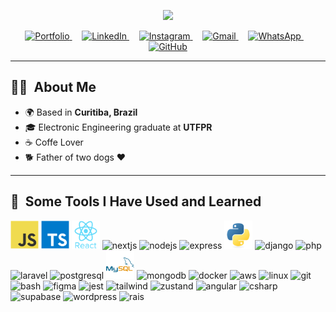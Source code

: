<p align="center">
  <img src="https://capsule-render.vercel.app/api?type=waving&height=150&color=gradient&text=Lucas%20Tanaka&textBg=false&animation=fadeIn"/>
</p>

<p align="center">
  <a class="no-underline" href="https://lucas-tanaka-portfolio.vercel.app/" target="_blank" rel="noopener noreferrer">
    <img height="50" src="https://img.icons8.com/color/512/domain.png" alt="Portfolio"/>
  </a>&nbsp;&nbsp;&nbsp;
  <a class="no-underline" href="https://www.linkedin.com/in/lucas-tanaka-4221831a6" target="_blank" rel="noopener noreferrer">
    <img height="50" src="https://img.icons8.com/color/512/linkedin.png" alt="LinkedIn"/>
  </a>&nbsp;&nbsp;&nbsp;
  <a class="no-underline" href="https://www.instagram.com/tuttytanaka" target="_blank" rel="noopener noreferrer">
    <img height="50" src="https://img.icons8.com/color/512/instagram-new.png" alt="Instagram"/>
  </a>&nbsp;&nbsp;&nbsp;
  <a class="no-underline" href="mailto:lucasfktanaka@gmail.com" target="_blank" rel="noopener noreferrer">
    <img height="50" src="https://img.icons8.com/color/512/gmail-new.png" alt="Gmail"/>
  </a>&nbsp;&nbsp;&nbsp;
  <a class="no-underline" href="https://wa.me/5541996741515" target="_blank" rel="noopener noreferrer">
    <img height="50" src="https://img.icons8.com/color/512/whatsapp--v1.png" alt="WhatsApp"/>
  </a>&nbsp;&nbsp;&nbsp;
  <a class="no-underline" href="https://github.com/lukasfkt" target="_blank" rel="noopener noreferrer">
    <img height="50" src="https://img.icons8.com/color/512/github--v1.png" alt="GitHub"/>
  </a>
</p>

---

<h2> 🧑‍💻 &nbsp;About Me</h2>
<ul>
  <li>
    🌍 Based in <b>Curitiba, Brazil</b>  
  </li>
  <li>
    🎓 Electronic Engineering graduate at <b>UTFPR</b>  
  </li>
  <li>
    ☕ Coffe Lover
  </li>
  <li>
    🐕 Father of two dogs ❤️
  </li>
</ul>
  

---

<h2> 🚀 &nbsp;Some Tools I Have Used and Learned</h2>
<p align="left">
<img src="https://raw.githubusercontent.com/devicons/devicon/master/icons/javascript/javascript-original.svg" alt="javascript" width="45" height="45"/>
<img src="https://raw.githubusercontent.com/devicons/devicon/master/icons/typescript/typescript-original.svg" alt="typescript" width="45" height="45"/>
<img src="https://raw.githubusercontent.com/devicons/devicon/master/icons/react/react-original-wordmark.svg" alt="react" width="45" height="45"/>
<img src="https://cdn.jsdelivr.net/gh/devicons/devicon/icons/nextjs/nextjs-original-wordmark.svg" alt="nextjs" width="45" height="45"/>
<img src="https://cdn.jsdelivr.net/gh/devicons/devicon/icons/nodejs/nodejs-original-wordmark.svg" alt="nodejs" width="45" height="45"/>
<img src="https://cdn.jsdelivr.net/gh/devicons/devicon/icons/express/express-original-wordmark.svg" alt="express" width="45" height="45"/>
<img src="https://raw.githubusercontent.com/devicons/devicon/master/icons/python/python-original.svg" alt="python" width="45" height="45"/>
<img src="https://cdn.jsdelivr.net/gh/devicons/devicon/icons/django/django-plain-wordmark.svg" alt="django" width="45" height="45"/>
<img src="https://cdn.jsdelivr.net/gh/devicons/devicon/icons/php/php-original.svg" alt="php" width="45" height="45"/>          
<img src="https://cdn.jsdelivr.net/gh/devicons/devicon@latest/icons/laravel/laravel-original.svg" alt="laravel" width="45" height="45"/>
<img src="https://cdn.jsdelivr.net/gh/devicons/devicon/icons/postgresql/postgresql-original-wordmark.svg" alt="postgresql" width="45" height="45"/>
<img src="https://raw.githubusercontent.com/devicons/devicon/master/icons/mysql/mysql-original-wordmark.svg" alt="mysql" width="45" height="45"/>
<img src="https://cdn.jsdelivr.net/gh/devicons/devicon/icons/mongodb/mongodb-original.svg" alt="mongodb" width="45" height="45"/>
<img src="https://cdn.jsdelivr.net/gh/devicons/devicon/icons/docker/docker-original.svg" alt="docker" width="45" height="45"/>
<img src="https://cdn.jsdelivr.net/gh/devicons/devicon/icons/amazonwebservices/amazonwebservices-plain-wordmark.svg" alt="aws" width="45" height="45"/>
<img src="https://cdn.jsdelivr.net/gh/devicons/devicon/icons/linux/linux-original.svg" alt="linux" width="45" height="45"/>  
<img src="https://cdn.jsdelivr.net/gh/devicons/devicon/icons/git/git-original.svg" alt="git" width="45" height="45"/>
<img src="https://cdn.jsdelivr.net/gh/devicons/devicon/icons/bash/bash-original.svg" alt="bash" width="45" height="45"/>
<img src="https://cdn.jsdelivr.net/gh/devicons/devicon/icons/figma/figma-original.svg" alt="figma" width="45" height="45"/>  
<img src="https://cdn.jsdelivr.net/gh/devicons/devicon/icons/jest/jest-plain.svg" alt="jest" width="45" height="45"/>
<img src="https://cdn.jsdelivr.net/gh/devicons/devicon@latest/icons/tailwindcss/tailwindcss-original.svg" alt="tailwind" width="45" height="45"/>
<img src="https://cdn.jsdelivr.net/gh/devicons/devicon@latest/icons/zustand/zustand-original.svg" alt="zustand" width="45" height="45"/>    
<img src="https://cdn.jsdelivr.net/gh/devicons/devicon@latest/icons/angularjs/angularjs-original.svg" alt="angular" width="45" height="45"/>     
<img src="https://cdn.jsdelivr.net/gh/devicons/devicon@latest/icons/csharp/csharp-original.svg" alt="csharp" width="45" height="45"/> 
<img src="https://cdn.jsdelivr.net/gh/devicons/devicon@latest/icons/supabase/supabase-original.svg" alt="supabase" width="45" height="45"/> 
<img src="https://cdn.jsdelivr.net/gh/devicons/devicon@latest/icons/wordpress/wordpress-original.svg" alt="wordpress" width="45" height="45"/> 
<img src="https://cdn.jsdelivr.net/gh/devicons/devicon@latest/icons/rails/rails-plain.svg" alt="rais" width="45" height="45"/>                 
</p>
